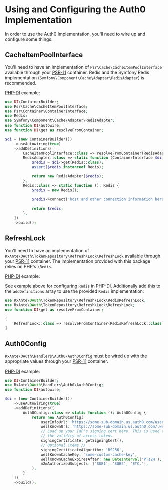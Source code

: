 # Using and Configuring the Auth0 Implementation

In order to use the Auth0 Implementation, you'll need to wire up and configure some things.

## CacheItemPoolInterface

You'll need to have an implementation of `Psr\Cache\CacheItemPoolInterface` available through your [PSR-11](https://www.php-fig.org/psr/psr-11/) container. Redis and the Symfony Redis implementation (`Symfony\Component\Cache\Adapter\RedisAdapter`) is recommended.

[PHP-DI](https://php-di.org) example:

```php
use DI\ContainerBuilder;
use Psr\Cache\CacheItemPoolInterface;
use Psr\Container\ContainerInterface;
use Redis;
use Symfony\Component\Cache\Adapter\RedisAdapter;
use function DI\autowire;
use function DI\get as resolveFromContainer;

$di = (new ContainerBuilder())
    ->useAutowiring(true)
    ->addDefinitions([
        CacheItemPoolInterface::class => resolveFromContainer(RedisAdapter::class),
        RedisAdapter::class => static function (ContainerInterface $di): RedisAdapter {
            $redis = $di->get(Redis::class);
            assert($redis instanceof Redis);

            return new RedisAdapter($redis);
        },
        Redis::class => static function (): Redis {
            $redis = new Redis();
            
            $redis->connect('host and other connection information here');
            
            return $redis;
        },
    ])
    ->build();
```

## RefreshLock

You'll need to have an implementation of `RxAnte\OAuth\TokenRepository\Refresh\Lock\RefreshLock` available through your [PSR-11](https://www.php-fig.org/psr/psr-11/) container. The implementation provided with this package relies on PHP's `\Redis`.

[PHP-DI](https://php-di.org) example:

See example above for configuring `Redis` in PHP-DI. Additionally add this to the `addDefinitions` array to use the provided `Redis` implementation:

```php
use RxAnte\OAuth\TokenRepository\Refresh\Lock\RedisRefreshLock;
use RxAnte\OAuth\TokenRepository\Refresh\Lock\RefreshLock;
use function DI\get as resolveFromContainer;

[
    RefreshLock::class => resolveFromContainer(RedisRefreshLock::class),
]
```

## Auth0Config

`RxAnte\OAuth\Handlers\Auth0\Auth0Config` must be wired up with the appropriate values through your [PSR-11](https://www.php-fig.org/psr/psr-11/) container.

[PHP-DI](https://php-di.org) example:

```php
use DI\ContainerBuilder;
use RxAnte\OAuth\Handlers\Auth0\Auth0Config;
use function DI\autowire;

$di = (new ContainerBuilder())
    ->useAutowiring(true)
    ->addDefinitions([
        Auth0Config::class => static function (): Auth0Config {
            return new Auth0Config(
                userInfoUrl: 'https://some-sub-domain.us.auth0.com/userinfo',
                wellKnownUrl: 'https://some-sub-domain.us.auth0.com/.well-known/openid-configuration',
                // Load up your IdP's signing cert here. This is used to ensure
                // the validity of access tokens
                signingCertificate: getSigningCert(),
                // Optional items //
                signingCertificateAlgorithm: 'RS256',
                wellKnownCacheKey: 'some-custom-cache-key',
                wellKnownCacheExpiresAfter: new DateInterval('PT12H'), // default is PT24H
                m2mAuthorizedSubjects: ['SUB1', 'SUB2', 'ETC.'],
            );
        }
    ])
    ->build();
```
